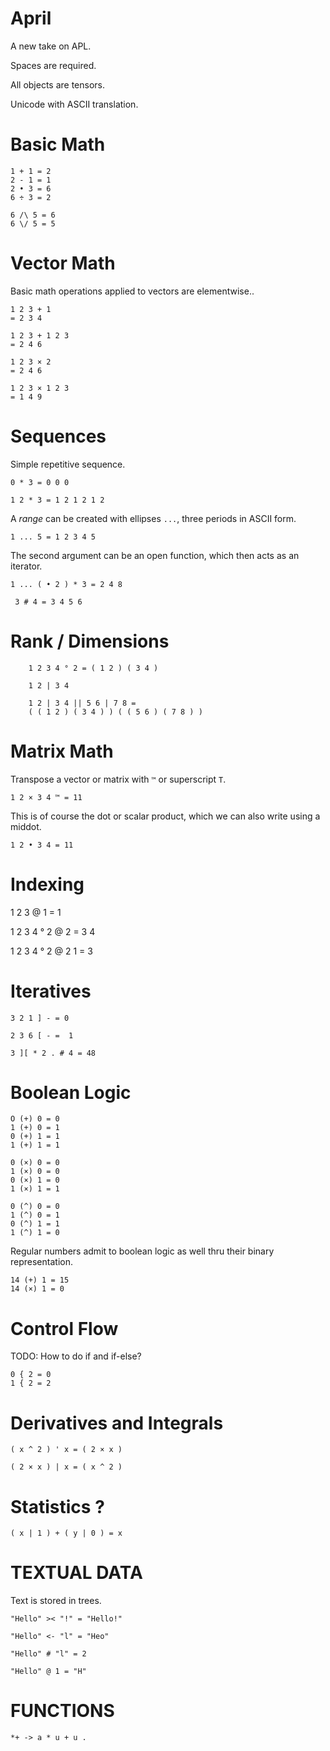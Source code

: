 # April

A new take on APL.

Spaces are required.

All objects are tensors.

Unicode with ASCII translation.

# Basic Math

```apl
1 + 1 = 2
2 - 1 = 1
2 • 3 = 6
6 ÷ 3 = 2

6 /\ 5 = 6
6 \/ 5 = 5
```

# Vector Math

Basic math operations applied to vectors are elementwise..

```apl
1 2 3 + 1
= 2 3 4 

1 2 3 + 1 2 3
= 2 4 6

1 2 3 × 2 
= 2 4 6

1 2 3 × 1 2 3
= 1 4 9
```

# Sequences

Simple repetitive sequence.

```apl
0 * 3 = 0 0 0

1 2 * 3 = 1 2 1 2 1 2
```

A *range* can be created with ellipses `...`, three periods in ASCII form.

```
1 ... 5 = 1 2 3 4 5
```

The second argument can be an open function, which then acts as an iterator.

 ```apl
1 ... ( • 2 ) * 3 = 2 4 8
```

```apl
 3 # 4 = 3 4 5 6
```

# Rank / Dimensions

```apl
    1 2 3 4 ° 2 = ( 1 2 ) ( 3 4 )

    1 2 | 3 4 

    1 2 | 3 4 || 5 6 | 7 8 =
    ( ( 1 2 ) ( 3 4 ) ) ( ( 5 6 ) ( 7 8 ) )
```

# Matrix Math

Transpose a vector or matrix with `™` or superscript `T`.

    1 2 × 3 4 ™ = 11

This is of course the dot or scalar product, which we can also write using a middot.

    1 2 • 3 4 = 11

# Indexing

1 2 3 @ 1 = 1

1 2 3 4 ° 2 @ 2 = 3 4

1 2 3 4 ° 2 @ 2 1 = 3

# Iteratives

    3 2 1 ] - = 0

    2 3 6 [ - =  1

    3 ][ * 2 . # 4 = 48

# Boolean Logic

    O (+) 0 = 0
    1 (+) 0 = 1
    0 (+) 1 = 1
    1 (+) 1 = 1

    0 (×) 0 = 0
    1 (×) 0 = 0
    0 (×) 1 = 0
    1 (×) 1 = 1

    0 (^) 0 = 0
    1 (^) 0 = 1
    0 (^) 1 = 1
    1 (^) 1 = 0

Regular numbers admit to boolean logic as well thru their binary representation.

    14 (+) 1 = 15
    14 (×) 1 = 0

# Control Flow

TODO: How to do if and if-else?

    0 { 2 = 0
    1 { 2 = 2

# Derivatives and Integrals

    ( x ^ 2 ) ' x = ( 2 × x )

    ( 2 × x ) | x = ( x ^ 2 )

# Statistics ?

    ( x | 1 ) + ( y | 0 ) = x


# TEXTUAL DATA

Text is stored in trees.

    "Hello" >< "!" = "Hello!"

    "Hello" <- "l" = "Heo"

    "Hello" # "l" = 2

    "Hello" @ 1 = "H"

    
# FUNCTIONS

    *+ -> a * u + u .
